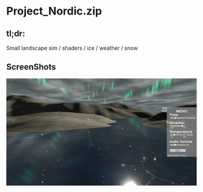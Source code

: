 # Project_Nordic.zip

## tl;dr:
Small landscape sim / shaders / ice / weather / snow 

## ScreenShots
<img align="center" src="https://raw.githubusercontent.com/MarcelvanDuijnDev/Unity_Builds/main/OtherFiles/ScreenShot_Project_Nordic_1.jpg">
